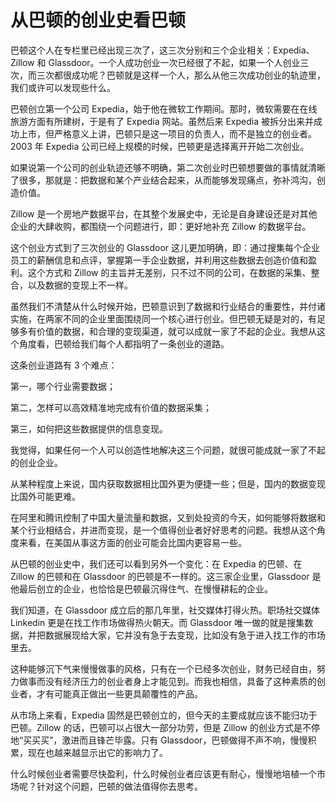 



# 从巴顿的创业史看巴顿



巴顿这个人在专栏里已经出现三次了，这三次分别和三个企业相关：Expedia、Zillow 和 Glassdoor。一个人成功创业一次已经很了不起，如果一个人创业三次，而三次都很成功呢？巴顿就是这样一个人，那么从他三次成功创业的轨迹里，我们或许可以发现些什么。

巴顿创立第一个公司 Expedia，始于他在微软工作期间。那时，微软需要在在线旅游方面有所建树，于是有了 Expedia 网站。虽然后来 Expedia 被拆分出来并成功上市，但严格意义上讲，巴顿只是这一项目的负责人，而不是独立的创业者。2003 年 Expedia 公司已经上规模的时候，巴顿更是选择离开开始二次创业。

如果说第一个公司的创业轨迹还够不明确，第二次创业时巴顿想要做的事情就清晰了很多，那就是：把数据和某个产业结合起来，从而能够发现痛点，弥补鸿沟，创造价值。

Zillow 是一个房地产数据平台，在其整个发展史中，无论是自身建设还是对其他企业的大肆收购，都围绕一个问题进行，即：更好地补充 Zillow 的数据平台。

这个创业方式到了三次创业的 Glassdoor 这儿更加明确，即：通过搜集每个企业员工的薪酬信息和点评，掌握第一手企业数据，并利用这些数据去创造价值和盈利。这个方式和 Zillow 的主旨并无差别，只不过不同的公司，在数据的采集、整合，以及数据的变现上不一样。

虽然我们不清楚从什么时候开始，巴顿意识到了数据和行业结合的重要性，并付诸实施，在两家不同的企业里面围绕同一个核心进行创业。但巴顿无疑是对的，有足够多有价值的数据，和合理的变现渠道，就可以成就一家了不起的企业。我想从这个角度看，巴顿给我们每个人都指明了一条创业的道路。

这条创业道路有 3 个难点：

第一，哪个行业需要数据；

第二，怎样可以高效精准地完成有价值的数据采集；

第三，如何把这些数据提供的信息变现。

我觉得，如果任何一个人可以创造性地解决这三个问题，就很可能成就一家了不起的创业企业。

从某种程度上来说，国内获取数据相比国外更为便捷一些；但是，国内的数据变现比国外可能更难。

在阿里和腾讯控制了中国大量流量和数据，又到处投资的今天，如何能够将数据和某个行业相结合，并进而变现，是一个值得创业者好好思考的问题。我想从这个角度来看，在美国从事这方面的创业可能会比国内更容易一些。

从巴顿的创业史中，我们还可以看到另外一个变化：在 Expedia 的巴顿、在 Zillow 的巴顿和在 Glassdoor 的巴顿是不一样的。这三家企业里，Glassdoor 是他最后创立的企业，也恰恰是巴顿最沉得住气、在慢慢耕耘的企业。

我们知道，在 Glassdoor 成立后的那几年里，社交媒体打得火热。职场社交媒体 Linkedin 更是在找工作市场做得热火朝天。而 Glassdoor 唯一做的就是搜集数据，并把数据展现给大家，它并没有急于去变现，比如没有急于进入找工作的市场里去。

这种能够沉下气来慢慢做事的风格，只有在一个已经多次创业，财务已经自由，努力做事而没有经济压力的创业者身上才能见到。而我也相信，具备了这种素质的创业者，才有可能真正做出一些更具颠覆性的产品。

从市场上来看，Expedia 固然是巴顿创立的，但今天的主要成就应该不能归功于巴顿。Zillow 的话，巴顿可以占很大一部分功劳，但是 Zillow 的创业方式是不停地“买买买”，激进而且锋芒毕露。只有 Glassdoor，巴顿做得不声不响，慢慢积累，现在也越来越显示出它的影响力了。

什么时候创业者需要尽快盈利，什么时候创业者应该更有耐心，慢慢地培植一个市场呢？针对这个问题，巴顿的做法值得你去思考。









































